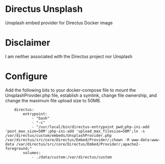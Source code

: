 # Directus Unsplash
Unsplash embed provider for Directus Docker image

# Disclaimer
I am neither associated with the Directus project nor Unsplash

# Configure
Add the following bits to your docker-compose file to mount the UnsplashProvider.php file, establish a symlink, change file ownership, and change the maximum file upload size to 50MB.
```services:
	directus:
		entrypoint:
			- "bash"
			- "-c"
			- "/usr/local/bin/directus-entrypoint pwd;php-ini-add 'post_max_size=50M';php-ini-add 'upload_max_filesize=50M';ln -s /var/directus/custom/embeds/UnsplashProvider.php /var/directus/src/core/Directus/Embed/Provider/;chown -R www-data:www-data /var/directus/src/core/Directus/Embed/Provider/;apache2-foreground;"
		volumes:
			- ./data/custom:/var/directus/custom
```
